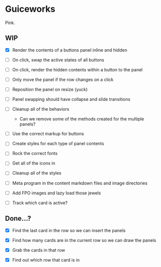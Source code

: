 # Guiceworks
Pink.

## WIP
- [x] Render the contents of a buttons panel inline and hidden
- [ ] On click, swap the active states of all buttons
- [ ] On click, render the hidden contents within a button to the panel
- [ ] Only move the panel if the row changes on a click
- [ ] Reposition the panel on resize (yuck)
- [ ] Panel swapping should have collapse and slide transitions
- [ ] Cleanup all of the behaviors
  - Can we remove some of the methods created for the multiple panels?
- [ ] Use the correct markup for buttons
- [ ] Create styles for each type of panel contents
- [ ] Rock the correct fonts
- [ ] Get all of the icons in
- [ ] Cleanup all of the styles
- [ ] Meta program in the content markdown files and image directories
- [ ] Add FPO images and lazy load those jewels
- [ ] Track which card is active?



## Done...?
- [x] Find the last card in the row so we can insert the panels
- [x] Find how many cards are in the current row so we can draw the panels
- [x] Grab the cards in that row
- [x] Find out which row that card is in



